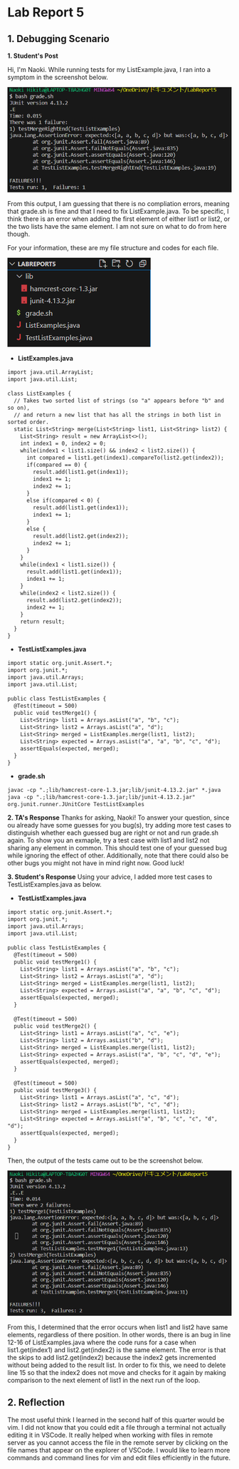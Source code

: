 # Lab Report 5
## 1. Debugging Scenario
**1. Student's Post**

Hi, I'm Naoki. While running tests for my ListExample.java, I ran into a symptom in the screenshot below.

![Image](symptom.png)

From this output, I am guessing that there is no compliation errors, meaning that grade.sh is fine and that I need to fix ListExample.java. To be specific, I think there is an error when adding the first element of either list1 or list2, or the two lists have the same element. I am not sure on what to do from here though.

For your information, these are my file structure and codes for each file.

![Image](structure.png)

* **ListExamples.java**
```
import java.util.ArrayList;
import java.util.List;

class ListExamples {
  // Takes two sorted list of strings (so "a" appears before "b" and so on),
  // and return a new list that has all the strings in both list in sorted order.
  static List<String> merge(List<String> list1, List<String> list2) {
    List<String> result = new ArrayList<>();
    int index1 = 0, index2 = 0;
    while(index1 < list1.size() && index2 < list2.size()) {
      int compared = list1.get(index1).compareTo(list2.get(index2));
      if(compared == 0) {
        result.add(list1.get(index1));
        index1 += 1;
        index2 += 1;
      }
      else if(compared < 0) {
        result.add(list1.get(index1));
        index1 += 1;
      }
      else {
        result.add(list2.get(index2));
        index2 += 1;
      }
    }
    while(index1 < list1.size()) {
      result.add(list1.get(index1));
      index1 += 1;
    }
    while(index2 < list2.size()) {
      result.add(list2.get(index2));
      index2 += 1;
    }
    return result;
  }
}
```
* **TestListExamples.java**
```
import static org.junit.Assert.*;
import org.junit.*;
import java.util.Arrays;
import java.util.List;

public class TestListExamples {
  @Test(timeout = 500)
  public void testMerge1() {
    List<String> list1 = Arrays.asList("a", "b", "c");
    List<String> list2 = Arrays.asList("a", "d");
    List<String> merged = ListExamples.merge(list1, list2);
    List<String> expected = Arrays.asList("a", "a", "b", "c", "d");
    assertEquals(expected, merged);
  }
}
```
* **grade.sh**
```
javac -cp ".;lib/hamcrest-core-1.3.jar;lib/junit-4.13.2.jar" *.java
java -cp ".;lib/hamcrest-core-1.3.jar;lib/junit-4.13.2.jar" org.junit.runner.JUnitCore TestListExamples
```
**2. TA's Response**
Thanks for asking, Naoki! To answer your question, since ou already have some guesses for you bug(s), try adding more test cases to distinguish whether each guessed bug are right or not and run grade.sh again. To show you an exmaple, try a test case with list1 and list2 not sharing any element in common. This should test one of your guessed bug while ignoring the effect of other. Additionally, note that there could also be other bugs you might not have in mind right now. Good luck!

**3. Student's Response**
Using your advice, I added more test cases to TestListExamples.java as below.

* **TestListExamples.java**
```
import static org.junit.Assert.*;
import org.junit.*;
import java.util.Arrays;
import java.util.List;

public class TestListExamples {
  @Test(timeout = 500)
  public void testMerge1() {
    List<String> list1 = Arrays.asList("a", "b", "c");
    List<String> list2 = Arrays.asList("a", "d");
    List<String> merged = ListExamples.merge(list1, list2);
    List<String> expected = Arrays.asList("a", "a", "b", "c", "d");
    assertEquals(expected, merged);
  }

  @Test(timeout = 500)
  public void testMerge2() {
    List<String> list1 = Arrays.asList("a", "c", "e");
    List<String> list2 = Arrays.asList("b", "d");
    List<String> merged = ListExamples.merge(list1, list2);
    List<String> expected = Arrays.asList("a", "b", "c", "d", "e");
    assertEquals(expected, merged);
  }

  @Test(timeout = 500)
  public void testMerge3() {
    List<String> list1 = Arrays.asList("a", "c", "d");
    List<String> list2 = Arrays.asList("b", "c", "d");
    List<String> merged = ListExamples.merge(list1, list2);
    List<String> expected = Arrays.asList("a", "b", "c", "c", "d", "d");
    assertEquals(expected, merged);
  }
}
```
Then, the output of the tests came out to be the screenshot below.

![Image](symptom2.png)

From this, I determined that the error occurs when list1 and list2 have same elements, regardless of there position. In other words, there is an bug in line 12-16 of ListExamples.java where the code runs for a case when list1.get(index1) and list2.get(index2) is the same element. The error is that the skips to add list2.get(index2) because the index2 gets incremented without being added to the result list.
In order to fix this, we need to delete line 15 so that the index2 does not move and checks for it again by making comparison to the next element of list1 in the next run of the loop.
## 2. Reflection
The most useful think I learned in the second half of this quarter would be vim. I did not know that you could edit a file through a terminal not actually editing it in VSCode. It really helped when working with files in remote server as you cannot access the file in the remote server by clicking on the file names that appear on the explorer of VSCode. I would like to learn more commands and command lines for vim and edit files efficiently in the future.
